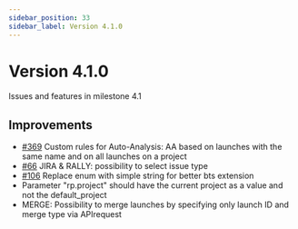 ```yaml
---
sidebar_position: 33
sidebar_label: Version 4.1.0
---
```


# Version 4.1.0

Issues and features in milestone 4.1

## Improvements

* [#369](https://github.com/reportportal/reportportal/issues/369) Custom rules for Auto-Analysis: AA based on launches with the same name and on all launches on a project
* [#66](https://github.com/reportportal/reportportal/issues/66) JIRA & RALLY: possibility to select issue type
* [#106](https://github.com/reportportal/reportportal/pull/106) Replace enum with simple string for better bts extension
* Parameter "rp.project" should have the current project as a value and not the default_project
* MERGE: Possibility to merge launches by specifying only launch ID and merge type via APIrequest
